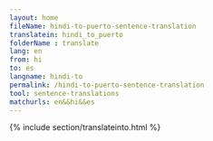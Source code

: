 ```yaml
---
layout: home
fileName: hindi-to-puerto-sentence-translation
translatein: hindi_to_puerto
folderName : translate
lang: en
from: hi
to: es
langname: hindi-to
permalink: /hindi-to-puerto-sentence-translation
tool: sentence-translations
matchurls: en&&hi&&es
---
```

{% include section/translateinto.html %}
